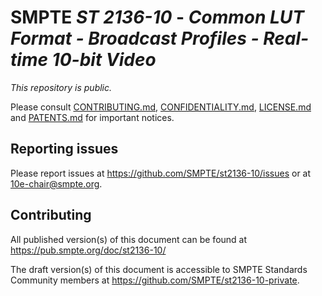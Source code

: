 # SMPTE _ST 2136-10_ - _Common LUT Format - Broadcast Profiles - Real-time 10-bit Video_

_This repository is public._ 

Please consult [CONTRIBUTING.md](./CONTRIBUTING.md), [CONFIDENTIALITY.md](./CONFIDENTIALITY.md), [LICENSE.md](./LICENSE.md) and [PATENTS.md](./PATENTS.md) for important notices.

## Reporting issues

Please report issues at <https://github.com/SMPTE/st2136-10/issues> or at <10e-chair@smpte.org>.

## Contributing

All published version(s) of this document can be found at <https://pub.smpte.org/doc/st2136-10/>

The draft version(s) of this document is accessible to SMPTE Standards Community members at <https://github.com/SMPTE/st2136-10-private>.
